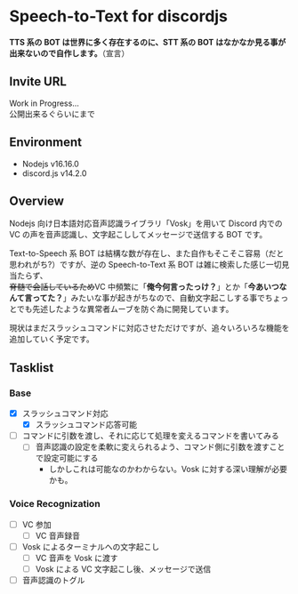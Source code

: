 # Speech-to-Text for discordjs

**TTS 系の BOT は世界に多く存在するのに、STT 系の BOT はなかなか見る事が出来ないので自作します。**（宣言）

## Invite URL

Work in Progress...  
公開出来るぐらいにまで

## Environment

- Nodejs v16.16.0
- discord.js v14.2.0

## Overview

Nodejs 向け日本語対応音声認識ライブラリ「Vosk」を用いて Discord 内での VC の声を音声認識し、文字起こししてメッセージで送信する BOT です。

Text-to-Speech 系 BOT は結構な数が存在し、また自作もそこそこ容易（だと思われがち?）ですが、逆の Speech-to-Text 系 BOT は雑に検索した感じ一切見当たらず、  
~~脊髄で会話しているため~~VC 中頻繁に「**俺今何言ったっけ？**」とか「**今あいつなんて言ってた？**」みたいな事が起きがちなので、自動文字起こしする事でちょっとでも先述したような異常者ムーブを防ぐ為に開発しています。

現状はまだスラッシュコマンドに対応させただけですが、追々いろいろな機能を追加していく予定です。

## Tasklist

### Base

- [x] スラッシュコマンド対応
  - [x] スラッシュコマンド応答可能
- [ ] コマンドに引数を渡し、それに応じて処理を変えるコマンドを書いてみる
  - [ ] 音声認識の設定を柔軟に変えられるよう、コマンド側に引数を渡すことで設定可能にする
    - しかしこれは可能なのかわからない。Vosk に対する深い理解が必要かも。

### Voice Recognization

- [ ] VC 参加
  - [ ] VC 音声録音
- [ ] Vosk によるターミナルへの文字起こし
  - [ ] VC 音声を Vosk に渡す
  - [ ] Vosk による VC 文字起こし後、メッセージで送信
- [ ] 音声認識のトグル
